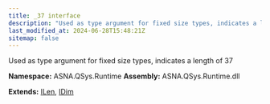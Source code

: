 ```yaml
---
title: _37 interface
description: "Used as type argument for fixed size types, indicates a length of 37  "
last_modified_at: 2024-06-28T15:48:21Z
sitemap: false
---
```


Used as type argument for fixed size types, indicates a length of 37 

**Namespace:** ASNA.QSys.Runtime
**Assembly:** ASNA.QSys.Runtime.dll

**Extends:** [ILen](/reference/runtime/qsys-runtime/i-len.html), [IDim](/reference/runtime/qsys-runtime/i-dim.html)
<br>
<br>

